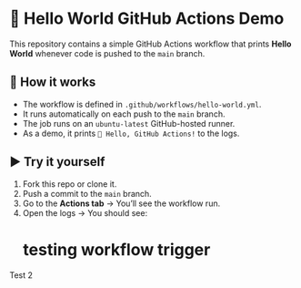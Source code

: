 # 👋 Hello World GitHub Actions Demo

This repository contains a simple GitHub Actions workflow that prints **Hello World** whenever code is pushed to the `main` branch.

## 🚀 How it works
- The workflow is defined in `.github/workflows/hello-world.yml`.
- It runs automatically on each push to the `main` branch.
- The job runs on an `ubuntu-latest` GitHub-hosted runner.
- As a demo, it prints `🎉 Hello, GitHub Actions!` to the logs.

## ▶️ Try it yourself
1. Fork this repo or clone it.
2. Push a commit to the `main` branch.
3. Go to the **Actions tab** → You’ll see the workflow run.
4. Open the logs → You should see:
   # testing workflow trigger
Test 2
